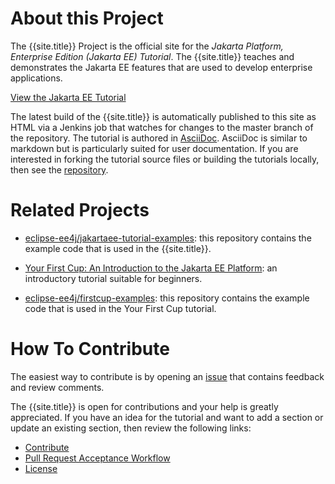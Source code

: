 # About this Project

The {{site.title}} Project is the official site for the
_Jakarta Platform, Enterprise Edition (Jakarta EE) Tutorial_.
The {{site.title}} teaches and demonstrates the Jakarta EE features that
are used to develop enterprise applications.

[View the Jakarta EE Tutorial](toc.html)

The latest build of the {{site.title}} is automatically published to
this site as HTML via a Jenkins job that watches for changes to the
master branch of the repository. The tutorial is authored in
[AsciiDoc](http://asciidoc.org/). AsciiDoc is similar to markdown but
is particularly suited for user documentation. If you are interested in
forking the tutorial source files or building the tutorials locally,
then see the [repository](https://github.com/eclipse-ee4j/jakartaee-tutorial).

# Related Projects

* [eclipse-ee4j/jakartaee-tutorial-examples](https://github.com/eclipse-ee4j/jakartaee-tutorial-examples):
this repository contains the example code that is used in the {{site.title}}.

* [Your First Cup: An Introduction to the Jakarta EE Platform](https://eclipse-ee4j.github.io/jakartaee-firstcup/):
an introductory tutorial suitable for beginners.

* [eclipse-ee4j/firstcup-examples](https://github.com/eclipse-ee4j/jakartaee-firstcup-examples):
this repository contains the example code that is used in the Your
First Cup tutorial.

# How To Contribute
The easiest way to contribute is by opening an
[issue](https://github.com/eclipse-ee4j/jakartaee-tutorial/issues)
that contains feedback and review comments.

The {{site.title}} is open for contributions and your help is greatly
appreciated. If you have an idea for the tutorial and want to add a
section or update an existing section, then review the following
links:

* [Contribute](CONTRIBUTING)
* [Pull Request Acceptance Workflow](pr_doc_workflow)
* [License](LICENSE)
